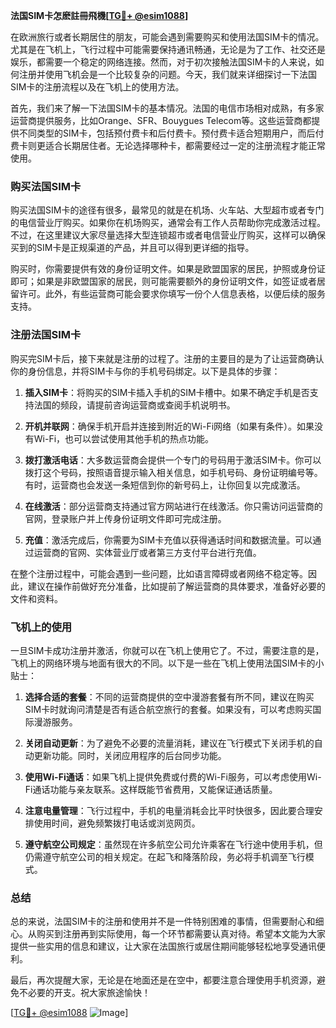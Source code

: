 **法国SIM卡怎麽註冊飛機[[TG💪+ @esim1088](https://t.me/s/esim1088)]**

在欧洲旅行或者长期居住的朋友，可能会遇到需要购买和使用法国SIM卡的情况。尤其是在飞机上，飞行过程中可能需要保持通讯畅通，无论是为了工作、社交还是娱乐，都需要一个稳定的网络连接。然而，对于初次接触法国SIM卡的人来说，如何注册并使用飞机会是一个比较复杂的问题。今天，我们就来详细探讨一下法国SIM卡的注册流程以及在飞机上的使用方法。

首先，我们来了解一下法国SIM卡的基本情况。法国的电信市场相对成熟，有多家运营商提供服务，比如Orange、SFR、Bouygues Telecom等。这些运营商都提供不同类型的SIM卡，包括预付费卡和后付费卡。预付费卡适合短期用户，而后付费卡则更适合长期居住者。无论选择哪种卡，都需要经过一定的注册流程才能正常使用。

### 购买法国SIM卡

购买法国SIM卡的途径有很多，最常见的就是在机场、火车站、大型超市或者专门的电信营业厅购买。如果你在机场购买，通常会有工作人员帮助你完成激活过程。不过，在这里建议大家尽量选择大型连锁超市或者电信营业厅购买，这样可以确保买到的SIM卡是正规渠道的产品，并且可以得到更详细的指导。

购买时，你需要提供有效的身份证明文件。如果是欧盟国家的居民，护照或身份证即可；如果是非欧盟国家的居民，则可能需要额外的身份证明文件，如签证或者居留许可。此外，有些运营商可能会要求你填写一份个人信息表格，以便后续的服务支持。

### 注册法国SIM卡

购买完SIM卡后，接下来就是注册的过程了。注册的主要目的是为了让运营商确认你的身份信息，并将SIM卡与你的手机号码绑定。以下是具体的步骤：

1. **插入SIM卡**：将购买的SIM卡插入手机的SIM卡槽中。如果不确定手机是否支持法国的频段，请提前咨询运营商或查阅手机说明书。

2. **开机并联网**：确保手机开启并连接到附近的Wi-Fi网络（如果有条件）。如果没有Wi-Fi，也可以尝试使用其他手机的热点功能。

3. **拨打激活电话**：大多数运营商会提供一个专门的号码用于激活SIM卡。你可以拨打这个号码，按照语音提示输入相关信息，如手机号码、身份证明编号等。有时，运营商也会发送一条短信到你的新号码上，让你回复以完成激活。

4. **在线激活**：部分运营商支持通过官方网站进行在线激活。你只需访问运营商的官网，登录账户并上传身份证明文件即可完成注册。

5. **充值**：激活完成后，你需要为SIM卡充值以获得通话时间和数据流量。可以通过运营商的官网、实体营业厅或者第三方支付平台进行充值。

在整个注册过程中，可能会遇到一些问题，比如语言障碍或者网络不稳定等。因此，建议在操作前做好充分准备，比如提前了解运营商的具体要求，准备好必要的文件和资料。

### 飞机上的使用

一旦SIM卡成功注册并激活，你就可以在飞机上使用它了。不过，需要注意的是，飞机上的网络环境与地面有很大的不同。以下是一些在飞机上使用法国SIM卡的小贴士：

1. **选择合适的套餐**：不同的运营商提供的空中漫游套餐有所不同，建议在购买SIM卡时就询问清楚是否有适合航空旅行的套餐。如果没有，可以考虑购买国际漫游服务。

2. **关闭自动更新**：为了避免不必要的流量消耗，建议在飞行模式下关闭手机的自动更新功能。同时，关闭应用程序的后台同步功能。

3. **使用Wi-Fi通话**：如果飞机上提供免费或付费的Wi-Fi服务，可以考虑使用Wi-Fi通话功能与亲友联系。这样既能节省费用，又能保证通话质量。

4. **注意电量管理**：飞行过程中，手机的电量消耗会比平时快很多，因此要合理安排使用时间，避免频繁拨打电话或浏览网页。

5. **遵守航空公司规定**：虽然现在许多航空公司允许乘客在飞行途中使用手机，但仍需遵守航空公司的相关规定。在起飞和降落阶段，务必将手机调至飞行模式。

### 总结

总的来说，法国SIM卡的注册和使用并不是一件特别困难的事情，但需要耐心和细心。从购买到注册再到实际使用，每一个环节都需要认真对待。希望本文能为大家提供一些实用的信息和建议，让大家在法国旅行或居住期间能够轻松地享受通讯便利。

最后，再次提醒大家，无论是在地面还是在空中，都要注意合理使用手机资源，避免不必要的开支。祝大家旅途愉快！

[[TG💪+ @esim1088](https://t.me/s/esim1088) ![Image](https://i.postimg.cc/4NQfJmqS/Snipaste-2025-05-13-00-14-12.png)]